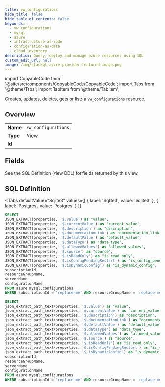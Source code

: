 ```yaml
--- 
title: vw_configurations
hide_title: false
hide_table_of_contents: false
keywords:
  - vw_configurations
  - mysql
  - azure
  - infrastructure-as-code
  - configuration-as-data
  - cloud inventory
description: Query, deploy and manage azure resources using SQL
custom_edit_url: null
image: /img/stackql-azure-provider-featured-image.png
---
```


import CopyableCode from '@site/src/components/CopyableCode/CopyableCode';
import Tabs from '@theme/Tabs';
import TabItem from '@theme/TabItem';

Creates, updates, deletes, gets or lists a <code>vw_configurations</code> resource.

## Overview
<table><tbody>
<tr><td><b>Name</b></td><td><code>vw_configurations</code></td></tr>
<tr><td><b>Type</b></td><td>View</td></tr>
<tr><td><b>Id</b></td><td><CopyableCode code="azure.mysql.vw_configurations" /></td></tr>
</tbody></table>

## Fields

See the SQL Definition (view DDL) for fields returned by this view.

## SQL Definition

<Tabs
defaultValue="Sqlite3"
values={[
{ label: 'Sqlite3', value: 'Sqlite3' },
{ label: 'Postgres', value: 'Postgres' }
]}
>
<TabItem value="Sqlite3">

```sql
SELECT
JSON_EXTRACT(properties, '$.value') as "value",
JSON_EXTRACT(properties, '$.currentValue') as "current_value",
JSON_EXTRACT(properties, '$.description') as "description",
JSON_EXTRACT(properties, '$.documentationLink') as "documentation_link",
JSON_EXTRACT(properties, '$.defaultValue') as "default_value",
JSON_EXTRACT(properties, '$.dataType') as "data_type",
JSON_EXTRACT(properties, '$.allowedValues') as "allowed_values",
JSON_EXTRACT(properties, '$.source') as "source",
JSON_EXTRACT(properties, '$.isReadOnly') as "is_read_only",
JSON_EXTRACT(properties, '$.isConfigPendingRestart') as "is_config_pending_restart",
JSON_EXTRACT(properties, '$.isDynamicConfig') as "is_dynamic_config",
subscriptionId,
resourceGroupName,
serverName,
configurationName
FROM azure.mysql.configurations
WHERE subscriptionId = 'replace-me' AND resourceGroupName = 'replace-me' AND serverName = 'replace-me';
```

</TabItem>
<TabItem value="Postgres">

```sql
SELECT
json_extract_path_text(properties, '$.value') as "value",
json_extract_path_text(properties, '$.currentValue') as "current_value",
json_extract_path_text(properties, '$.description') as "description",
json_extract_path_text(properties, '$.documentationLink') as "documentation_link",
json_extract_path_text(properties, '$.defaultValue') as "default_value",
json_extract_path_text(properties, '$.dataType') as "data_type",
json_extract_path_text(properties, '$.allowedValues') as "allowed_values",
json_extract_path_text(properties, '$.source') as "source",
json_extract_path_text(properties, '$.isReadOnly') as "is_read_only",
json_extract_path_text(properties, '$.isConfigPendingRestart') as "is_config_pending_restart",
json_extract_path_text(properties, '$.isDynamicConfig') as "is_dynamic_config",
subscriptionId,
resourceGroupName,
serverName,
configurationName
FROM azure.mysql.configurations
WHERE subscriptionId = 'replace-me' AND resourceGroupName = 'replace-me' AND serverName = 'replace-me';
```

</TabItem>
</Tabs>
